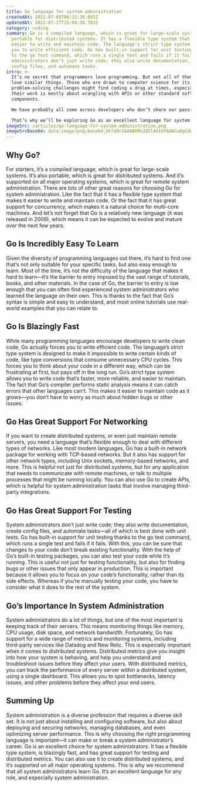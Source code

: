 ```yaml
---
title: Go language for system administration
createdAt: 2022-07-09T06:32:30.055Z
updatedAt: 2022-07-17T15:00:30.783Z
category: coding
summary: Go is a compiled language, which is great for large-scale systems, and
  portable for distributed systems. It has a flexible type system that makes it
  easier to write and maintain code. The language’s strict type system forces
  you to write efficient code. Go has built-in support for unit testing thanks
  to the go test command, which runs a single test and fails if it fails. System
  administrators don’t just write code; they also write documentation, create
  config files, and automate tasks.
intro: >-
  It’s no secret that programmers love programming. But not all of them
  love similar things. Those who are drawn to computer science for its logic and
  problem-solving challenges might find coding a drag at times, especially if
  their work is mostly about wrangling with APIs or other standard software
  components.

  We have probably all come across developers who don’t share our passions — those who get caught up in the glamour of the job title instead of its substance. And this kind of people is also drawn to different fields within our profession. For example, some programmers like writing code that controls machines or processes — in short, system administration tasks— rather than creating user interfaces or artificial intelligence algorithms.

  That’s why we’ll be exploring Go as an excellent language for system administration (or any highly task-oriented role).
imageSrc: /articles/go-language-for-system-administration.png
imageSrcBase64: data:image/png;base64,UklGRnIAAABXRUJQVlA4IGYAAACwAgCdASoKAAoAAUAmJbACdLoB+AH4AIIABkDGnQAA/ltnsCiALLB6dq8soc129wLTrQDlENYoM3Lb5gL6fI/+jr+h4ZjjbelblP7OTP6N6EP6mf/pQzu8ilAARv4OTP5N0K/xUAA=
---
```


## Why Go?

For starters, it’s a compiled language, which is great for large-scale systems. It’s also portable, which is great for distributed systems. And it’s supported on all major operating systems, which is great for remote system administration.
There are lots of other great reasons for choosing Go for system administration. Like the fact that it has a flexible type system that makes it easier to write and maintain code. Or the fact that it has great support for concurrency, which makes it a natural choice for multi-core machines.
And let’s not forget that Go is a relatively new language (it was released in 2009), which means it can be expected to evolve and mature over the next few years.

## Go Is Incredibly Easy To Learn

Given the diversity of programming languages out there, it’s hard to find one that’s not only suitable for your specific tasks, but also easy enough to learn. Most of the time, it’s not the difficulty of the language that makes it hard to learn—it’s the barrier to entry imposed by the vast range of tutorials, books, and other materials.
In the case of Go, the barrier to entry is low enough that you can often find experienced system administrators who learned the language on their own. This is thanks to the fact that Go’s syntax is simple and easy to understand, and most online tutorials use real-world examples that you can relate to.

## Go Is Blazingly Fast

While many programming languages encourage developers to write clean code, Go actually forces you to write efficient code. The language’s strict type system is designed to make it impossible to write certain kinds of code, like type conversions that consume unnecessary CPU cycles.
This forces you to think about your code in a different way, which can be frustrating at first, but pays off in the long run. Go’s strict type system allows you to write code that’s faster, more reliable, and easier to maintain.
The fact that Go’s compiler performs static analysis means it can catch errors that other languages can’t. This makes it easier to maintain code as it grows—you don’t have to worry as much about hidden bugs or other issues.

## Go Has Great Support For Networking

If you want to create distributed systems, or even just maintain remote servers, you need a language that’s flexible enough to deal with different types of networks. Like most modern languages, Go has a built-in network package for working with TCP-based networks. But it also has support for other network types, including Unix sockets, memory-based networks, and more.
This is helpful not just for distributed systems, but for any application that needs to communicate with remote machines, or talk to multiple processes that might be running locally.
You can also use Go to create APIs, which is helpful for system administration tasks that involve managing third-party integrations.

## Go Has Great Support For Testing

System administrators don’t just write code; they also write documentation, create config files, and automate tasks—all of which is best done with unit tests.
Go has built-in support for unit testing thanks to the go test command, which runs a single test and fails if it fails. With this, you can be sure that changes to your code don’t break existing functionality.
With the help of Go’s built-in testing packages, you can also test your code while it’s running. This is useful not just for testing functionality, but also for finding bugs or other issues that only appear in production.
This is important because it allows you to focus on your code’s functionality, rather than its side effects. Whereas if you’re manually testing your code, you have to consider what it does to the rest of the system.

## Go’s Importance In System Administration

System administrators do a lot of things, but one of the most important is keeping track of their servers. This means monitoring things like memory, CPU usage, disk space, and network bandwidth. Fortunately, Go has support for a wide range of metrics and monitoring systems, including third-party services like Datadog and New Relic.
This is especially important when it comes to distributed systems. Distributed metrics give you insight into how your system is behaving, and help you understand and troubleshoot issues before they affect your users.
With distributed metrics, you can track the performance of every server within a distributed system, using a single dashboard. This allows you to spot bottlenecks, latency issues, and other problems before they affect your end users.

## Summing Up

System administration is a diverse profession that requires a diverse skill set. It is not just about installing and configuring software, but also about deploying and securing networks, managing databases, and even optimizing server performance.
This is why choosing the right programming language is important—it can make or break a system administrator’s career.
Go is an excellent choice for system administrators. It has a flexible type system, is blazingly fast, and has great support for testing and distributed metrics. You can also use it to create distributed systems, and it’s supported on all major operating systems.
This is why we recommend that all system administrators learn Go. It’s an excellent language for any role, and especially system administration.
